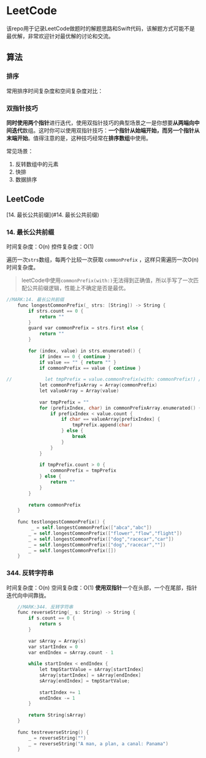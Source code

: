 # LeetCode
该repo用于记录LeetCode做题时的解题思路和Swift代码，该解题方式可能不是最优解，非常欢迎针对最优解的讨论和交流。

## 算法
### 排序
常用排序时间复杂度和空间复杂度对比：
### 双指针技巧
**同时使用两个指针**进行迭代，使用双指针技巧的典型场景之一是你想要**从两端向中间迭代**数组。这时你可以使用双指针技巧：**一个指针从始端开始，而另一个指针从末端开始**。值得注意的是，这种技巧经常在**排序数组**中使用。

常见场景：
1. 反转数组中的元素  
2. 快排
3. 数据排序


## LeetCode
[14. 最长公共前缀](#14. 最长公共前缀)

### 14. 最长公共前缀
时间复杂度：O(n)
控件复杂度：O(1)

遍历一次`strs`数组，每两个比较一次获取 `commonPrefix` ，这样只需遍历一次O(n)时间复杂度。
> leetCode中使用`commonPrefix(with:)`无法得到正确值，所以手写了一次匹配公共前缀逻辑，性能上不确定是否是最优。

``` objective-c
//MARK:14. 最长公共前缀
    func longestCommonPrefix(_ strs: [String]) -> String {
        if strs.count == 0 {
            return ""
        }
        guard var commonPrefix = strs.first else {
            return ""
        }
        
        for (index, value) in strs.enumerated() {
            if index == 0 { continue }
            if value == "" { return "" }
            if commonPrefix == value { continue }
            
//            let tmpPrefix = value.commonPrefix(with: commonPrefix!) // leetCode 编译器无法正确返回commonPrefix 方法
            let commonPrefixArray = Array(commonPrefix)
            let valueArray = Array(value)
            
            var tmpPrefix = ""
            for (prefixIndex, char) in commonPrefixArray.enumerated() {
                if prefixIndex < value.count {
                    if char == valueArray[prefixIndex] {
                        tmpPrefix.append(char)
                    } else {
                        break
                    }
                }
            }
            
            if tmpPrefix.count > 0 {
                commonPrefix = tmpPrefix
            } else {
                return ""
            }
        }
        
        return commonPrefix
    }
    
    func testlongestCommonPrefix() {
         _ = self.longestCommonPrefix(["abca","abc"])
        _ = self.longestCommonPrefix(["flower","flow","flight"])
        _ = self.longestCommonPrefix(["dog","racecar","car"])
        _ = self.longestCommonPrefix(["dog","racecar",""])
        _ = self.longestCommonPrefix([])
    }
```

### 344. 反转字符串
时间复杂度：O(n)
空间复杂度：O(1)
**使用双指针**一个在头部，一个在尾部，指针迭代向中间靠拢。

```objective-c
    //MARK:344. 反转字符串
    func reverseString(_ s: String) -> String {
        if s.count == 0 {
            return s
        }
        
        var sArray = Array(s)
        var startIndex = 0
        var endIndex = sArray.count - 1
        
        while startIndex < endIndex {
            let tmpStartValue = sArray[startIndex]
            sArray[startIndex] = sArray[endIndex]
            sArray[endIndex] = tmpStartValue;
            
            startIndex += 1
            endIndex -= 1
        }
        
        return String(sArray)
    }
    
    func testreverseString() {
        _ = reverseString("")
        _ = reverseString("A man, a plan, a canal: Panama")
    }
```